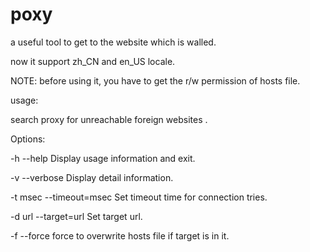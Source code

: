 # poxy
a useful tool to get to the website which is walled.

now it support zh_CN and en_US locale.

NOTE: before using it, you have to get the r/w permission of hosts file.

usage:

search proxy for unreachable foreign websites .

Options:

-h --help                          Display usage information and exit.

-v --verbose                       Display detail information.

-t msec --timeout=msec             Set timeout time for connection tries.

-d url --target=url                Set target url.

-f --force                         force to overwrite hosts file if target is in it.

